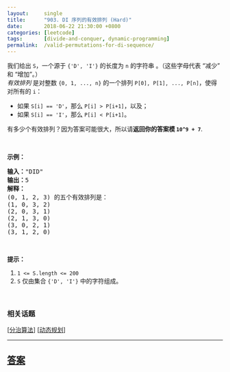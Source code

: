 ```yaml
---
layout:     single
title:      "903. DI 序列的有效排列 (Hard)"
date:       2018-06-22 21:30:00 +0800
categories: [leetcode]
tags:       [divide-and-conquer, dynamic-programming]
permalink:  /valid-permutations-for-di-sequence/
---
```


<p>我们给出 <code>S</code>，一个源于&nbsp;<code>{&#39;D&#39;, &#39;I&#39;}</code>&nbsp;的长度为 <code>n</code>&nbsp;的字符串 。（这些字母代表 &ldquo;减少&rdquo; 和 &ldquo;增加&rdquo;。）<br>
<em>有效排列</em>&nbsp;是对整数 <code>{0, 1, ..., n}</code>&nbsp;的一个排列&nbsp;<code>P[0], P[1], ..., P[n]</code>，使得对所有的&nbsp;<code>i</code>：</p>

<ul>
	<li>如果 <code>S[i] == &#39;D&#39;</code>，那么&nbsp;<code>P[i] &gt; P[i+1]</code>，以及；</li>
	<li>如果 <code>S[i] == &#39;I&#39;</code>，那么 <code>P[i] &lt; P[i+1]</code>。</li>
</ul>

<p>有多少个有效排列？因为答案可能很大，所以请<strong>返回你的答案模</strong><strong> <code>10^9 + 7</code></strong>.</p>

<p>&nbsp;</p>

<p><strong>示例：</strong></p>

<pre><strong>输入：</strong>&quot;DID&quot;
<strong>输出：</strong>5
<strong>解释：</strong>
(0, 1, 2, 3) 的五个有效排列是：
(1, 0, 3, 2)
(2, 0, 3, 1)
(2, 1, 3, 0)
(3, 0, 2, 1)
(3, 1, 2, 0)
</pre>

<p>&nbsp;</p>

<p><strong>提示：</strong></p>

<ol>
	<li><code>1 &lt;= S.length &lt;= 200</code></li>
	<li><code>S</code> 仅由集合 <code>{&#39;D&#39;, &#39;I&#39;}</code>&nbsp;中的字符组成。</li>
</ol>

<p>&nbsp;</p>

### 相关话题
  [[分治算法](https://github.com/openset/leetcode/tree/master/tag/divide-and-conquer/README.md)]
  [[动态规划](https://github.com/openset/leetcode/tree/master/tag/dynamic-programming/README.md)]

---

## [答案](https://github.com/openset/leetcode/tree/master/problems/valid-permutations-for-di-sequence)
